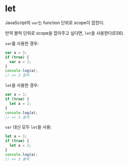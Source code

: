 # let

JavaScript의 `var`는 function 단위로 scope이 잡힌다.

만약 블럭 단위로 scope을 잡아주고 싶다면, `let`을 사용한다(ES6).

`var`를 사용한 경우:
```javascript
var a = 3;
if (true) {
  var a = 2;
}
console.log(a);
// => 2 출력
```

`let`을 사용한 경우:
```javascript
var a = 3;
if (true) {
  let a = 2;
}
console.log(a);
// => 3 출력
```

`var` 대신 모두 `let`을 사용:
```javascript
let a = 3;
if (true) {
  let a = 2;
}
console.log(a);
// => 3 출력
```
